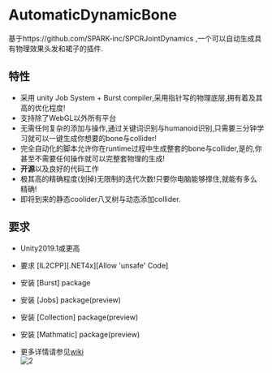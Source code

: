 # AutomaticDynamicBone
基于https://github.com/SPARK-inc/SPCRJointDynamics ,一个可以自动生成具有物理效果头发和裙子的插件.  
## 特性
- 采用 unity Job System + Burst compiler,采用指针写的物理底层,拥有着及其高的优化程度!
- 支持除了WebGL以外所有平台
- 无需任何复杂的添加与操作,通过关键词识别与humanoid识别,只需要三分钟学习就可以一键生成你想要的bone与collider!
- 完全自动化的脚本允许你在runtime过程中生成整套的bone与collider,是的,你甚至不需要任何操作就可以完整套物理的生成!
- **开源**以及良好的代码工作
- 极其高的精确程度(划掉)无限制的迭代次数!只要你电脑能够撑住,就能有多么精确!
- 即将到来的静态coolider八叉树与动态添加collider.

## 要求
- Unity2019.1或更高
- 要求 [IL2CPP][.NET4x][Allow 'unsafe' Code]
- 安装 [Burst] package
- 安装 [Jobs] package(preview)
- 安装 [Collection] package(preview)
- 安装 [Mathmatic] package(preview)

- 更多详情请参见[wiki](https://github.com/OneYoungMean/AutomaticDynamicBone/wiki)  
![2](https://github.com/OneYoungMean/AutomaticDynamicBone/blob/master/Manual%20GIF/A0.gif)


